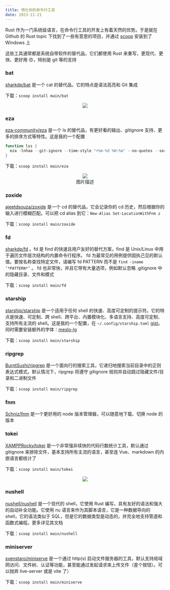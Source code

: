 ```yaml
---
title: 锈化你的命令行工具
date: 2023-11-21
---
```


Rust 作为一门系统级语言，在命令行工具的开发上有着天然的优势。于是就在 Github 的 Rust topic 下找到了一些有意思的项目，并通过 [scoop](https://scoop.sh) 安装到了 Windows 上

这些工具通常都是系统自带软件的替代品，它们都使用 Rust 来重写，更现代、更快、更好用 😍，特别是 git 等的支持

### bat

[sharkdp/bat](https://github.com/sharkdp/bat) 是一个 cat 的替代品，它的特点是语法高亮和 Git 集成

下载：`scoop install main/bat`

<figure align="center"><img src="https://imgur.com/rGsdnDe.png"/></figure>

### eza

[eza-community/eza](https://github.com/eza-community/eza) 是一个 ls 的替代品，有更好看的输出、gitignore 支持、更多的排序方式等特性。这是我的一个配置

```powershell
function lss {
  eza -lnhaa --git-ignore --time-style "+%m-%d %H:%m" --no-quotes --sort type $args
}
```

下载：`scoop install main/eza`

<figure align="center"><img src="/img/rustify_eza.webp"/><figcaption>
图片描述
</figcaption></figure>

### zoxide

[ajeetdsouza/zoxide](https://github.com/ajeetdsouza/zoxide) 是一个 cd 的替代品，它会记录你的 cd 历史，然后根据你的输入进行模糊匹配。可以把 cd alias 到它：`New-Alias Set-LocationWithFnm z`

下载：`scoop install main/zoxide`

### fd

[sharkdp/fd](https://github.com/sharkdp/fd) 。fd 是 find 的快速且用户友好的替代方案，find 是 Unix/Linux 中用于遍历文件层次结构的内置命令行程序。 fd 为最常见的用例提供固执己见的默认值。要按名称查找特定文件，请编写 fd PATTERN 而不是 `find -iname ‘*PATTERN*’` 。 fd 也非常快，并且它带有大量选项，例如默认忽略 .gitignore 中的隐藏目录、文件和模式

下载：`scoop install main/fd`

### starship

[starship/starship](https://github.com/starship/starship) 是一个适用于任何 shell 的快速、高度可定制的提示符。它的特点是快速、可定制、跨 shell、跨平台、内置模块化、多语言支持、高度可定制、支持所有主流的 shell。这是我的一个配置，在 `~/.config/starship.toml` [gist](https://gist.github.com/Chilfish/ddd52f779d87c648374178b6c341bd55)。同时需要安装额外的字体：[meslo-lg](https://www.fontmirror.com/meslo-lg)

下载：`scoop install main/starship`

### ripgrep

[BurntSushi/ripgrep](https://github.com/BurntSushi/ripgrep) 是一个面向行的搜索工具，它递归地搜索当前目录中的正则表达式模式。默认情况下，ripgrep 将遵守 gitignore 规则并自动跳过隐藏文件/目录和二进制文件

下载：`scoop install main/ripgrep`

### fnm

[Schniz/fnm](https://github.com/Schniz/fnm) 是一个更好用的 node 版本管理器，可以随意地下载、切换 node 的版本

### tokei

[XAMPPRocky/tokei](https://github.com/XAMPPRocky/tokei) 是一个非常强非续快的代码行数统计工具，默认通过 gitignore 来排除文件，基本支持所有主流的语言，甚至连 Vue、markdown 的内嵌语言都统计了

下载：`scoop install main/tokei`

<figure align="center"><img src="/img/rustify_tokei.webp"/></figure>

### nushell

[nushell/nushell](https://github.com/nushell/nushell) 是一个现代的 shell，它使用 Rust 编写，具有友好的语法和强大的自动补全功能。它使用 nu 语言来作为其脚本语言，它是一种数据导向的 shell，它的语法类似于 SQL，但是它的数据类型是动态的，并完全地支持管道和函数式编程。更多详见其文档

下载：`scoop install main/nushell`

### miniserver

[svenstaro/miniserve](https://github.com/svenstaro/miniserve) 是一个通过 http(s) 启动文件服务器的工具，默认支持局域网访问、文件树、认证等功能，甚至能通过发起请求来上传文件（差个按钮）。可以抛弃 live-server 或是 vite 了）

下载：`scoop install main/miniserve`
